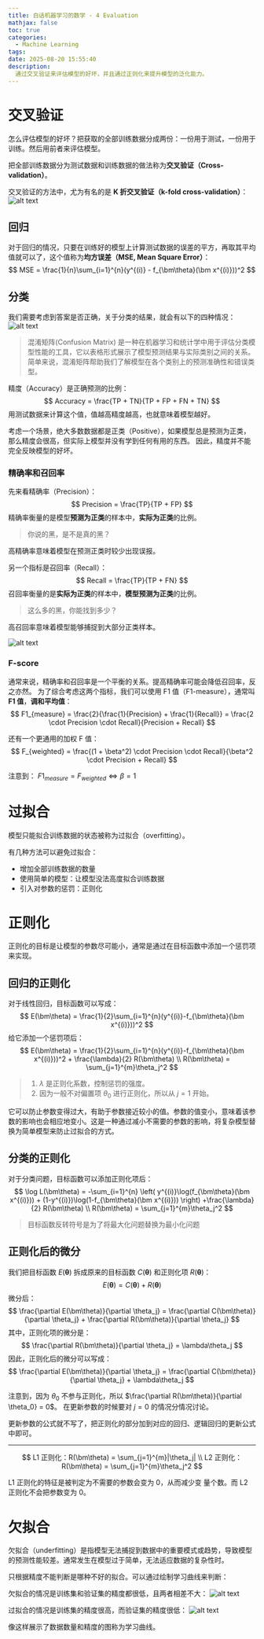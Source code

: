 ```yaml
---
title: 白话机器学习的数学 - 4 Evaluation
mathjax: false
toc: true
categories:
  - Machine Learning
tags:
date: 2025-08-20 15:55:40
description:
  通过交叉验证来评估模型的好坏，并且通过正则化来提升模型的泛化能力。
---
```


# 交叉验证

怎么评估模型的好坏？把获取的全部训练数据分成两份：一份用于测试，一份用于训练。然后用前者来评估模型。

把全部训练数据分为测试数据和训练数据的做法称为**交叉验证（Cross-validation）**。

交叉验证的方法中，尤为有名的是 **K 折交叉验证（k-fold cross-validation）**：
![alt text](2025-08-20-math-in-dl-in-plain-04/image-1.png)

## 回归

对于回归的情况，只要在训练好的模型上计算测试数据的误差的平方，再取其平均值就可以了，这个值称为**均方误差（MSE, Mean Square Error）**：
$$
MSE = \frac{1}{n}\sum_{i=1}^{n}(y^{(i)} - f_{\bm\theta}(\bm x^{(i)}))^2
$$

## 分类

我们需要考虑到答案是否正确，关于分类的结果，就会有以下的四种情况：
![alt text](2025-08-20-math-in-dl-in-plain-04/image.png)

> 混淆矩阵(Confusion Matrix) 是一种在机器学习和统计学中用于评估分类模型性能的工具，它以表格形式展示了模型预测结果与实际类别之间的关系。简单来说，混淆矩阵帮助我们了解模型在各个类别上的预测准确性和错误类型。

精度（Accuracy）是正确预测的比例：
$$
Accuracy = \frac{TP + TN}{TP + FP + FN + TN}
$$
用测试数据来计算这个值，值越高精度越高，也就意味着模型越好。

考虑一个场景，绝大多数数据都是正类（Positive），如果模型总是预测为正类，那么精度会很高，但实际上模型并没有学到任何有用的东西。
因此，精度并不能完全反映模型的好坏。

### 精确率和召回率

先来看精确率（Precision）：
$$
Precision = \frac{TP}{TP + FP}
$$
精确率衡量的是模型**预测为正类**的样本中，**实际为正类**的比例。
> 你说的黑，是不是真的黑？

高精确率意味着模型在预测正类时较少出现误报。

另一个指标是召回率（Recall）：
$$
Recall = \frac{TP}{TP + FN}
$$
召回率衡量的是**实际为正类**的样本中，**模型预测为正类**的比例。
> 这么多的黑，你能找到多少？

高召回率意味着模型能够捕捉到大部分正类样本。

![alt text](2025-08-20-math-in-dl-in-plain-04/20250820-181919.jpg)

### F-score

通常来说，精确率和召回率是一个平衡的关系。提高精确率可能会降低召回率，反之亦然。
为了综合考虑这两个指标，我们可以使用 F1 值（F1-measure），通常叫 **F1 值**，**调和平均值**：
$$
F1_{measure}
= \frac{2}{\frac{1}{Precision} + \frac{1}{Recall}}
= \frac{2 \cdot Precision \cdot Recall}{Precision + Recall}
$$

还有一个更通用的加权 F 值：
$$
F_{weighted} = \frac{(1 + \beta^2) \cdot Precision \cdot Recall}{\beta^2 \cdot Precision + Recall}
$$

注意到： $F1_{measure} = F_{weighted} \iff \beta = 1$

# 过拟合

模型只能拟合训练数据的状态被称为过拟合（overfitting）。

有几种方法可以避免过拟合：
- 增加全部训练数据的数量
- 使用简单的模型：让模型没法高度拟合训练数据
- 引入对参数的惩罚：正则化

# 正则化

正则化的目标是让模型的参数尽可能小，通常是通过在目标函数中添加一个惩罚项来实现。

## 回归的正则化
对于线性回归，目标函数可以写成：
$$
E(\bm\theta) = \frac{1}{2}\sum_{i=1}^{n}(y^{(i)}-f_{\bm\theta}(\bm x^{(i)}))^2
$$
给它添加一个惩罚项后：
$$
E(\bm\theta) = \frac{1}{2}\sum_{i=1}^{n}(y^{(i)}-f_{\bm\theta}(\bm x^{(i)}))^2 + \frac{\lambda}{2} R(\bm\theta)
\\
R(\bm\theta) = \sum_{j=1}^{m}\theta_j^2
$$
> 1. $\lambda$ 是正则化系数，控制惩罚的强度。
> 2. 因为一般不对偏置项 $\theta_0$ 进行正则化，所以从 $j=1$ 开始。

它可以防止参数变得过大，有助于参数接近较小的值。参数的值变小，意味着该参数的影响也会相应地变小。这是一种通过减小不需要的参数的影响，将复杂模型替换为简单模型来防止过拟合的方式。

## 分类的正则化
对于分类问题，目标函数可以添加正则化项后：
$$
\log L(\bm\theta) = 
-\sum_{i=1}^{n}
\left(
y^{(i)}\log(f_{\bm\theta}(\bm x^{(i)})) + (1-y^{(i)})\log(1-f_{\bm\theta}(\bm x^{(i)}))
\right)
+\frac{\lambda}{2} R(\bm\theta)
\\
R(\bm\theta) = \sum_{j=1}^{m}\theta_j^2
$$

> 目标函数反转符号是为了将最大化问题替换为最小化问题

## 正则化后的微分

我们把目标函数 $E(\bm\theta)$ 拆成原来的目标函数 $C(\bm\theta)$ 和正则化项 $R(\bm\theta)$：
$$
E(\bm\theta) = C(\bm\theta) + R(\bm\theta)
$$
微分后：
$$
\frac{\partial E(\bm\theta)}{\partial \theta_j} = \frac{\partial C(\bm\theta)}{\partial \theta_j} + \frac{\partial R(\bm\theta)}{\partial \theta_j}
$$
其中，正则化项的微分是：
$$
\frac{\partial R(\bm\theta)}{\partial \theta_j} = \lambda\theta_j
$$
因此，正则化后的微分可以写成：
$$
\frac{\partial E(\bm\theta)}{\partial \theta_j} = \frac{\partial C(\bm\theta)}{\partial \theta_j} + \lambda\theta_j
$$

注意到，因为 $\theta_0$ 不参与正则化，所以 $\frac{\partial R(\bm\theta)}{\partial \theta_0} = 0$。
在更新参数的时候要对 $j = 0$ 的情况分情况讨论。

更新参数的公式就不写了，把正则化的部分加到对应的回归、逻辑回归的更新公式中即可。

---

$$
L1 正则化：R(\bm\theta) = \sum_{j=1}^{m}|\theta_j|
\\
L2 正则化：R(\bm\theta) = \sum_{j=1}^{m}\theta_j^2
$$

L1 正则化的特征是被判定为不需要的参数会变为 0，从而减少变
量个数。而 L2 正则化不会把参数变为 0。

# 欠拟合

欠拟合（underfitting）是指模型无法捕捉到数据中的重要模式或趋势，导致模型的预测性能较差。通常发生在模型过于简单，无法适应数据的复杂性时。

只根据精度不能判断是哪种不好的拟合。可以通过绘制学习曲线来判断：

欠拟合的情况是训练集和验证集的精度都很低，且两者相差不大：
![alt text](2025-08-20-math-in-dl-in-plain-04/image-2.png)

过拟合的情况是训练集的精度很高，而验证集的精度很低：
![alt text](2025-08-20-math-in-dl-in-plain-04/image-3.png)

像这样展示了数据数量和精度的图称为学习曲线。
